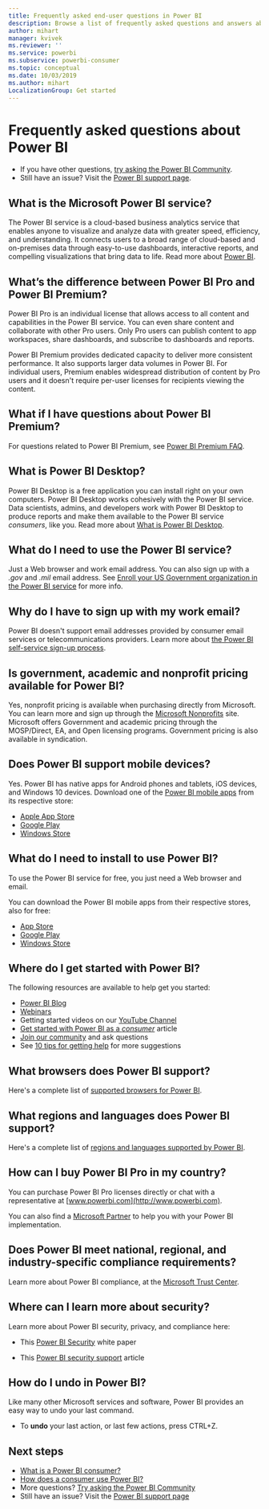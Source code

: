 ```yaml
---
title: Frequently asked end-user questions in Power BI
description: Browse a list of frequently asked questions and answers about the Power BI service and the Power BI mobile apps.
author: mihart
manager: kvivek
ms.reviewer: ''
ms.service: powerbi
ms.subservice: powerbi-consumer
ms.topic: conceptual
ms.date: 10/03/2019
ms.author: mihart
LocalizationGroup: Get started
---
```


# Frequently asked questions about Power BI

* If you have other questions, [try asking the Power BI Community](http://community.powerbi.com/).
* Still have an issue? Visit the [Power BI support page](https://powerbi.microsoft.com/support/).

## What is the Microsoft Power BI service?

The Power BI service is a cloud-based business analytics service that enables anyone to visualize and analyze data with greater speed, efficiency, and understanding. It connects users to a broad range of cloud-based and on-premises data through easy-to-use dashboards, interactive reports, and compelling visualizations that bring data to life. Read more about [Power BI](../designer/power-bi-overview.md).

## What’s the difference between Power BI Pro and Power BI Premium?

Power BI Pro is an individual license that allows access to all content and capabilities in the Power BI service. You can even share content and collaborate with other Pro users. Only Pro users can publish content to app workspaces, share dashboards, and subscribe to dashboards and reports.

Power BI Premium provides dedicated capacity to deliver more consistent performance. It also supports larger data volumes in Power BI. For individual users, Premium enables widespread distribution of content by Pro users and it doesn't require per-user licenses for recipients viewing the content.

## What if I have questions about Power BI Premium?

For questions related to Power BI Premium, see [Power BI Premium FAQ](../service-premium-faq.md).

## What is Power BI Desktop?

Power BI Desktop is a free application you can install right on your own computers. Power BI Desktop works cohesively with the Power BI service.  Data scientists, admins, and developers work with Power BI Desktop to produce reports and make them available to the Power BI service *consumers*, like you. Read more about [What is Power BI Desktop](../desktop-what-is-desktop.md).

## What do I need to use the Power BI service?

Just a Web browser and work email address. You can also sign up with a *.gov* and *.mil* email address. See [Enroll your US Government organization in the Power BI service](../service-govus-signup.md) for more info.

## Why do I have to sign up with my work email?

Power BI doesn't support email addresses provided by consumer email services or telecommunications providers. Learn more about [the Power BI self-service sign-up process](../service-self-service-signup-for-power-bi.md).

## Is government, academic and nonprofit pricing available for Power BI?

Yes, nonprofit pricing is available when purchasing directly from Microsoft. You can learn more and sign up through the [Microsoft Nonprofits](https://www.microsoft.com/nonprofits/power-bi) site. Microsoft offers Government and academic pricing through the MOSP/Direct, EA, and Open licensing programs. Government pricing is also available in syndication.

## Does Power BI support mobile devices?

Yes. Power BI has native apps for Android phones and tablets, iOS devices, and Windows 10 devices. Download one of the [Power BI mobile apps](https://powerbi.microsoft.com/mobile) from its respective store:  

* [Apple App Store](http://go.microsoft.com/fwlink/?LinkId=526218)
* [Google Play](http://go.microsoft.com/fwlink/?LinkID=544867&clcid=0x409)
* [Windows Store](http://go.microsoft.com/fwlink/?LinkId=526478)

## What do I need to install to use Power BI?

To use the Power BI service for free, you just need a Web browser and email.

You can download the Power BI mobile apps from their respective stores, also for free:

* [App Store](http://go.microsoft.com/fwlink/?LinkId=526218)
* [Google Play](http://go.microsoft.com/fwlink/?LinkID=544867&clcid=0x409)
* [Windows Store](http://go.microsoft.com/fwlink/?LinkId=526478)

## Where do I get started with Power BI?

The following resources are available to help get you started:

* [Power BI Blog](http://blogs.msdn.com/b/powerbi/)
* [Webinars](../webinars.md)
* Getting started videos on our [YouTube Channel](https://www.youtube.com/user/mspowerbi)
* [Get started with Power BI as a *consumer*](power-bi-consumer-landing.md) article
* [Join our community](https://community.powerbi.com/) and ask questions
* See [10 tips for getting help](../service-tips-for-finding-help.md) for more suggestions

## What browsers does Power BI support?

Here's a complete list of [supported browsers for Power BI](../service-browser-support.md).

## What regions and languages does Power BI support?

Here's a complete list of [regions and languages supported by Power BI](../supported-languages-countries-regions.md).

## How can I buy Power BI Pro in my country?

You can purchase Power BI Pro licenses directly or chat with a representative at [www.powerbi.com](http://www.powerbi.com).

You can also find a [Microsoft Partner](https://partner.microsoft.com/) to help you with your Power BI implementation.

## Does Power BI meet national, regional, and industry-specific compliance requirements?

Learn more about Power BI compliance, at the [Microsoft Trust Center](http://go.microsoft.com/fwlink/?LinkId=785324).

## Where can I learn more about security?

Learn more about Power BI security, privacy, and compliance here:

* This [Power BI Security](http://go.microsoft.com/fwlink/?LinkId=829185) white paper

* This [Power BI security support](../service-admin-power-bi-security.md) article

## How do I undo in Power BI?

Like many other Microsoft services and software, Power BI provides an easy way to undo your last command.

* To **undo** your last action, or last few actions, press CTRL+Z.

## Next steps

* [What is a Power BI consumer?](end-user-consumer.md)
* [How does a consumer use Power BI?](end-user-reading-view.md)
* More questions? [Try asking the Power BI Community](http://community.powerbi.com/)
* Still have an issue? Visit the [Power BI support page](https://powerbi.microsoft.com/support/)